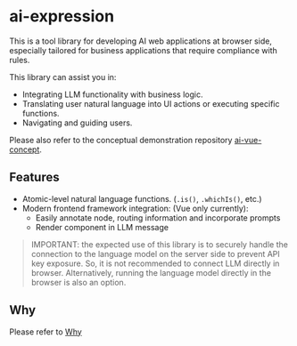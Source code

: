 # ai-expression
This is a tool library for developing AI web applications at browser side, especially tailored for business applications that require compliance with rules.

This library can assist you in:

- Integrating LLM functionality with business logic.
- Translating user natural language into UI actions or executing specific functions.
- Navigating and guiding users.

Please also refer to the conceptual demonstration repository  [ai-vue-concept](https://github.com/shunnNet/ai-vue-concept).

## Features
- Atomic-level natural language functions. (`.is()`, `.whichIs()`, etc.)
- Modern frontend framework integration: (Vue only currently):
  - Easily annotate node, routing information and incorporate prompts
  - Render component in LLM message

> IMPORTANT: the expected use of this library is to securely handle the connection to the language model on the server side to prevent API key exposure. So, it is not recommended to connect LLM directly in browser. Alternatively, running the language model directly in the browser is also an option.

## Why
Please refer to [Why](./why.md)